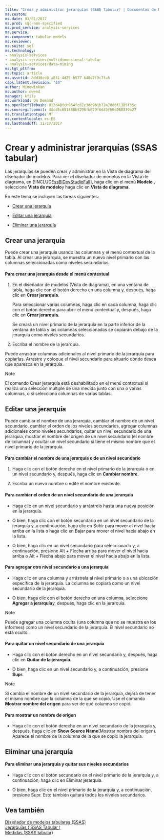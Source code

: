 ```yaml
---
title: "Crear y administrar jerarquías (SSAS Tabular) | Documentos de Microsoft"
ms.custom: 
ms.date: 03/01/2017
ms.prod: sql-non-specified
ms.prod_service: analysis-services
ms.service: 
ms.component: tabular-models
ms.reviewer: 
ms.suite: sql
ms.technology:
- analysis-services
- analysis-services/multidimensional-tabular
- analysis-services/data-mining
ms.tgt_pltfrm: 
ms.topic: article
ms.assetid: 8dd30cd0-a831-4d25-b577-648d7f3c7fa6
caps.latest.revision: "10"
author: Minewiskan
ms.author: owend
manager: kfile
ms.workload: On Demand
ms.openlocfilehash: 813d48fcb964fc82c3dd9b1b72a70d0f1385f35c
ms.sourcegitcommit: 44cd5c651488b5296fb679f6d43f50d068339a27
ms.translationtype: MT
ms.contentlocale: es-ES
ms.lasthandoff: 11/17/2017
---
```

# <a name="create-and-manage-hierarchies-ssas-tabular"></a>Crear y administrar jerarquías (SSAS tabular)
  Las jerarquías se pueden crear y administrar en la Vista de diagrama del diseñador de modelos. Para ver el diseñador de modelos en la Vista de diagrama, en [!INCLUDE[ssBIDevStudioFull](../../includes/ssbidevstudiofull-md.md)], haga clic en el menú **Modelo** , seleccione **Vista de modelo**y haga clic en **Vista de diagrama**.  
  
 En este tema se incluyen las tareas siguientes:  
  
-   [Crear una jerarquía](#bkmk_create)  
  
-   [Editar una jerarquía](#bkmk_edit)  
  
-   [Eliminar una jerarquía](#bkmk_delete)  
  
##  <a name="bkmk_create"></a> Crear una jerarquía  
 Puede crear una jerarquía usando las columnas y el menú contextual de la tabla. Al crear una jerarquía, se muestra un nuevo nivel primario con las columnas seleccionadas como niveles secundarios.  
  
#### <a name="to-create-a-hierarchy-from-the-context-menu"></a>Para crear una jerarquía desde el menú contextual  
  
1.  En el diseñador de modelos (Vista de diagrama), en una ventana de tabla, haga clic con el botón derecho en una columna y, después, haga clic en **Crear jerarquía**.  
  
     Para seleccionar varias columnas, haga clic en cada columna, haga clic con el botón derecho para abrir el menú contextual y, después, haga clic en **Crear jerarquía**.  
  
     Se creará un nivel primario de la jerarquía en la parte inferior de la ventana de tabla y las columnas seleccionadas se copiarán debajo de la jerarquía como niveles secundarios.  
  
2.  Escriba el nombre de la jerarquía.  
  
 Puede arrastrar columnas adicionales al nivel primario de la jerarquía para copiarlas. Arrastre y coloque el nivel secundario para situarlo donde desea que aparezca en la jerarquía.  
  
> [!NOTE]  
>  El comando Crear jerarquía está deshabilitado en el menú contextual si realiza una selección múltiple de una medida junto con una o varias columnas, o si selecciona columnas de varias tablas.  
  
##  <a name="bkmk_edit"></a> Editar una jerarquía  
 Puede cambiar el nombre de una jerarquía, cambiar el nombre de un nivel secundario, cambiar el orden de los niveles secundarios, agregar columnas adicionales como niveles secundarios, quitar un nivel secundario de una jerarquía, mostrar el nombre del origen de un nivel secundario (el nombre de columna) y ocultar un nivel secundario si tiene el mismo nombre que el nivel primario de la jerarquía.  
  
#### <a name="to-change-the-name-of-a-hierarchy-or-child-level"></a>Para cambiar el nombre de una jerarquía o de un nivel secundario  
  
1.  Haga clic con el botón derecho en el nivel primario de la jerarquía o en un nivel secundario y, después, haga clic en **Cambiar nombre**.  
  
2.  Escriba un nuevo nombre o edite el nombre existente.  
  
#### <a name="to-change-the-order-of-a-child-level-in-a-hierarchy"></a>Para cambiar el orden de un nivel secundario de una jerarquía  
  
-   Haga clic en un nivel secundario y arrástrelo hasta una nueva posición en la jerarquía.  
  
-   O bien, haga clic con el botón secundario en un nivel secundario de la jerarquía y, a continuación, haga clic en Subir para mover el nivel hacia arriba en la lista o haga clic en Bajar para mover el nivel hacia abajo en la lista.  
  
-   O bien, haga clic en un nivel secundario para seleccionarlo y, a continuación, presione Alt + Flecha arriba para mover el nivel hacia arriba o Alt + Flecha abajo para mover el nivel hacia abajo en la lista.  
  
#### <a name="to-add-another-child-level-to-a-hierarchy"></a>Para agregar otro nivel secundario a una jerarquía  
  
-   Haga clic en una columna y arrástrela al nivel primario o a una ubicación específica de la jerarquía. La columna se copiará como un nivel secundario de la jerarquía.  
  
-   O bien, haga clic con el botón derecho en una columna, seleccione **Agregar a jerarquía**y, después, haga clic en la jerarquía.  
  
> [!NOTE]  
>  Puede agregar una columna oculta (una columna que no se muestra en los informes) como un nivel secundario de la jerarquía. El nivel secundario no está oculto.  
  
#### <a name="to-remove-a-child-level-from-a-hierarchy"></a>Para quitar un nivel secundario de una jerarquía  
  
-   Haga clic con el botón derecho en un nivel secundario y, después, haga clic en **Quitar de la jerarquía**.  
  
-   O bien, haga clic en un nivel secundario y, a continuación, presione **Supr**.  
  
> [!NOTE]  
>  Si cambia el nombre de un nivel secundario de la jerarquía, dejará de tener el mismo nombre que la columna de la que se copió. Use el comando **Mostrar nombre del origen** para ver de qué columna se copió.  
  
#### <a name="to-show-a-source-name"></a>Para mostrar un nombre de origen  
  
-   Haga clic con el botón derecho en un nivel secundario de la jerarquía y, después, haga clic en **Show Source Name**(Mostrar nombre del origen). Aparece el nombre de la columna de la que se copió la jerarquía.  
  
##  <a name="bkmk_delete"></a> Eliminar una jerarquía  
  
#### <a name="to-delete-a-hierarchy-and-remove-its-child-levels"></a>Para eliminar una jerarquía y quitar sus niveles secundarios  
  
-   Haga clic con el botón secundario en el nivel primario de la jerarquía y, a continuación, haga clic en Eliminar jerarquía.  
  
-   O bien, haga clic en el nivel primario de la jerarquía y, a continuación, presione Supr. Esto también quitará todos los niveles secundarios.  
  
## <a name="see-also"></a>Vea también  
 [Diseñador de modelos tabulares &#40;SSAS&#41;](../../analysis-services/tabular-models/tabular-model-designer-ssas.md)   
 [Jerarquías &#40; SSAS Tabular &#41;](../../analysis-services/tabular-models/hierarchies-ssas-tabular.md)   
 [Medidas &#40;SSAS tabular&#41;](../../analysis-services/tabular-models/measures-ssas-tabular.md)  
  
  
